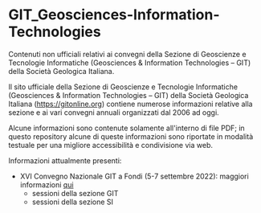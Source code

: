 # GIT_Geosciences-Information-Technologies
Contenuti non ufficiali relativi ai convegni della Sezione di Geoscienze e Tecnologie Informatiche (Geosciences & Information Technologies – GIT) della Società Geologica Italiana.

Il sito ufficiale della Sezione di Geoscienze e Tecnologie Informatiche (Geosciences & Information Technologies – GIT) della Società Geologica Italiana (https://gitonline.org) contiene numerose informazioni relative alla sezione e ai vari convegni annuali organizzati dal 2006 ad oggi.

Alcune informazioni sono contenute solamente all'interno di file PDF; in questo repository alcune di queste informazioni sono riportate in modalità testuale per una migliore accessibilità e condivisione via web.

Informazioni attualmente presenti:
* XVI Convegno Nazionale GIT a Fondi (5-7 settembre 2022): maggiori informazioni [qui](https://gitonline.org/2022/05/19/xvi-convegno-nazionale-git-e-si-2022-a-fondi-lt-call-for-abstract/)
  * sessioni della sezione GIT
  * sessioni della sezione SI
